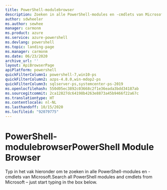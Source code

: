 ```yaml
---
title: PowerShell-modulebrowser
description: Zoeken in alle PowerShell-modules en -cmdlets van Microsoft
author: sdwheeler
ms.author: sewhee
manager: carmonm
ms.product: azure
ms.service: azure-powershell
ms.devlang: powershell
ms.topic: landing-page
ms.manager: carmonm
ms.date: 06/23/2020
archive_url: ''
layout: ApiBrowserPage
apiPlatform: powershell
quickFilterColumn1: powershell-7,win10-ps
quickFilterColumn2: azps-4.8.0,win-mdop2-ps
quickFilterColumn3: sqlserver-ps,systemcenter-ps-2019
ms.openlocfilehash: 550d05ec3892c03668c2f1e36eada3bdd34187ab
ms.sourcegitcommit: 2ca12827dc64198b4263e8873a45b9466f22a67c
ms.translationtype: HT
ms.contentlocale: nl-NL
ms.lasthandoff: 10/15/2020
ms.locfileid: "92079775"
---
```

# <a name="powershell-module-browser"></a><span data-ttu-id="277ee-103">PowerShell-modulebrowser</span><span class="sxs-lookup"><span data-stu-id="277ee-103">PowerShell Module Browser</span></span>

<span data-ttu-id="277ee-104">Typ in het vak hieronder om te zoeken in alle PowerShell-modules en -cmdlets van Microsoft.</span><span class="sxs-lookup"><span data-stu-id="277ee-104">Search all PowerShell modules and cmdlets from Microsoft – just start typing in the box below.</span></span>
